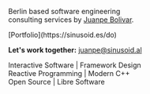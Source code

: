 
Berlin based software engineering<br/>
consulting services by [Juanpe Bolivar](https://sinusoid.es).

<p class="portfolio">
[Portfolio](https://sinusoid.es/do)
</p>

**Let's work together:** [juanpe@sinusoid.al](mailto:juanpe@sinusoid.al)

<p class="tags">
Interactive Software | Framework Design<br/>
Reactive Programming | Modern C++<br/>
Open Source | Libre Software
</p>
